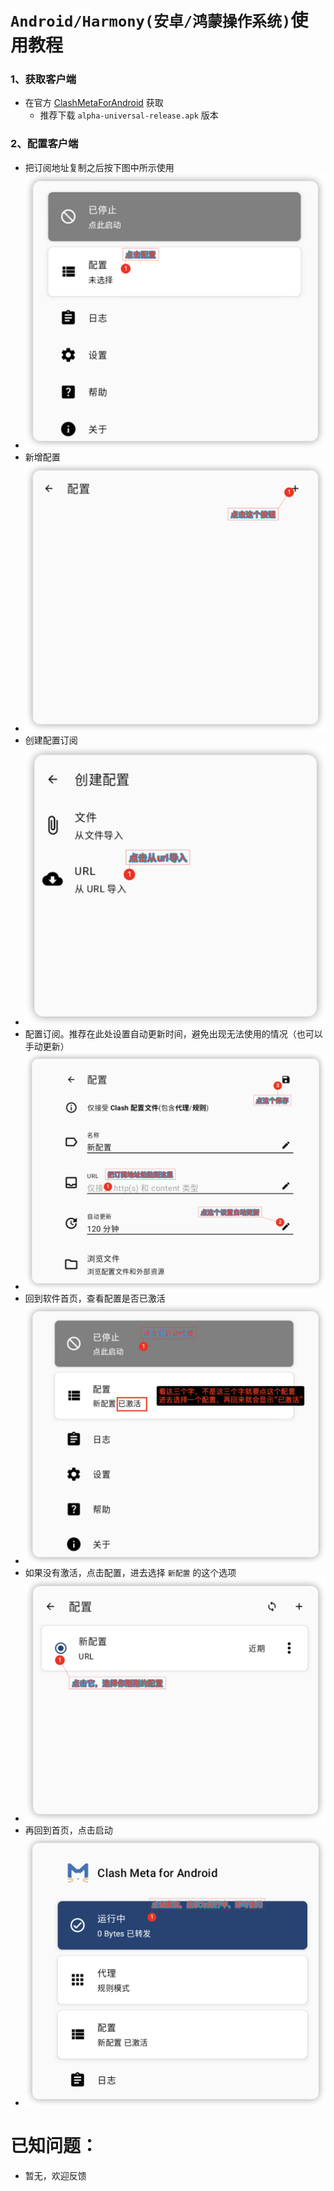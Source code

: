 # `Android/Harmony(安卓/鸿蒙操作系统)`使用教程

### 1、获取客户端
- 在官方 [ClashMetaForAndroid](https://github.com/MetaCubeX/ClashMetaForAndroid/releases) 获取
  - 推荐下载 `alpha-universal-release.apk` 版本

### 2、配置客户端
- 把订阅地址复制之后按下图中所示使用
- ![配置](1.png)
- 新增配置
- ![新增配置](2.png)
- 创建配置订阅
- ![创建配置订阅](3.png)
- 配置订阅。推荐在此处设置自动更新时间，避免出现无法使用的情况（也可以手动更新）
- ![配置订阅](4.png)
- 回到软件首页，查看配置是否已激活
- ![查看配置是否已激活](5.png)
- 如果没有激活，点击配置，进去选择 `新配置` 的这个选项
- ![选择新配置激活](6.png)
- 再回到首页，点击启动
- ![点击启动](7.png)


# 已知问题：
- 暂无，欢迎反馈
